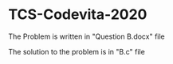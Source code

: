 # TCS-Codevita-2020

The Problem is written in "Question B.docx" file

The solution to the problem is in "B.c" file
